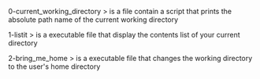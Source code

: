 0-current_working_directory > is a file contain a script that prints the absolute path name of the current working directory

1-listit > is a executable file that display the contents list of your current directory

2-bring_me_home > is a executable file that changes the working directory to the user's home directory
